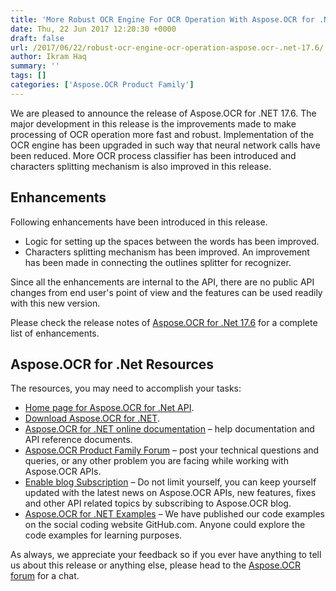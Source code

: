 ```yaml
---
title: 'More Robust OCR Engine For OCR Operation With Aspose.OCR for .NET'
date: Thu, 22 Jun 2017 12:20:30 +0000
draft: false
url: /2017/06/22/robust-ocr-engine-ocr-operation-aspose.ocr-.net-17.6/
author: Ikram Haq
summary: ''
tags: []
categories: ['Aspose.OCR Product Family']
---
```


We are pleased to announce the release of Aspose.OCR for .NET 17.6. The major development in this release is the improvements made to make processing of OCR operation more fast and robust. Implementation of the OCR engine has been upgraded in such way that neural network calls have been reduced. More OCR process classifier has been introduced and characters splitting mechanism is also improved in this release.

## Enhancements

Following enhancements have been introduced in this release.

*   Logic for setting up the spaces between the words has been improved.
*   Characters splitting mechanism has been improved. An improvement has been made in connecting the outlines splitter for recognizer.

Since all the enhancements are internal to the API, there are no public API changes from end user's point of view and the features can be used readily with this new version.

Please check the release notes of [Aspose.OCR for .Net 17.6][1] for a complete list of enhancements.

## Aspose.OCR for .Net Resources

The resources, you may need to accomplish your tasks:

*   [Home page for Aspose.OCR for .Net API][2].
*   [Download Aspose.OCR for .NET][3].
*   [Aspose.OCR for .NET online documentation][4] – help documentation and API reference documents.
*   [Aspose.OCR Product Family Forum][5] – post your technical questions and queries, or any other problem you are facing while working with Aspose.OCR APIs.
*   [Enable blog Subscription][6] – Do not limit yourself, you can keep yourself updated with the latest news on Aspose.OCR APIs, new features, fixes and other API related topics by subscribing to Aspose.OCR blog.
*   [Aspose.OCR for .NET Examples][7] – We have published our code examples on the social coding website GitHub.com. Anyone could explore the code examples for learning purposes.

As always, we appreciate your feedback so if you ever have anything to tell us about this release or anything else, please head to the [Aspose.OCR forum][8] for a chat.




[1]: https://downloads.aspose.com/ocr/net
[2]: https://www.aspose.com/products/ocr/net
[3]: https://downloads.aspose.com/ocr/net
[4]: https://docs.aspose.com/display/ocrnet/Home
[5]: https://forum.aspose.com/c/ocr
[6]: https://blog.aspose.com/category/aspose-products/aspose-ocr-product-family/
[7]: https://github.com/aspose-ocr/Aspose.OCR-for-.NET
[8]: https://www.aspose.com/community/forums/aspose.ocr-product-family/493/showforum.aspx




